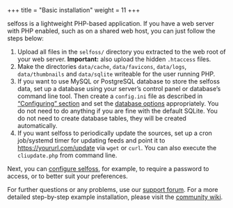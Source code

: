 +++
title = "Basic installation"
weight = 11
+++

selfoss is a lightweight PHP-based application. If you have a web server with PHP enabled, such as on a shared web host, you can just follow the steps below:

1. Upload all files in the `selfoss/` directory you extracted to the web root of your web server. **Important:** also upload the hidden `.htaccess` files.
2. Make the directories `data/cache`, `data/favicons`, `data/logs`, `data/thumbnails` and `data/sqlite` writeable for the user running PHP.
3. If you want to use MySQL or PostgreSQL database to store the selfoss data, set up a database using your server’s control panel or database’s command line tool. Then create a `config.ini` file as described in [“Configuring” section](@/docs/administration/configuring.md) and set the [database options](@/docs/administration/options.md#db-type) appropriately. You do not need to do anything if you are fine with the default SQLite. You do not need to create database tables, they will be created automatically.
4. If you want selfoss to periodically update the sources, set up a cron job/systemd timer for updating feeds and point it to https://yoururl.com/update via `wget` or `curl`. You can also execute the `cliupdate.php` from command line.

Next, you can [configure selfoss](@/docs/administration/configuring.md), for example, to require a password to access, or to better suit your preferences.

For further questions or any problems, use our [support forum](forum). For a more detailed step-by-step example installation, please visit the [community wiki](https://github.com/fossar/selfoss/wiki/).
